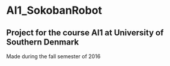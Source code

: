# AI1_SokobanRobot
Project for the course AI1 at University of Southern Denmark
---
Made during the fall semester of 2016
